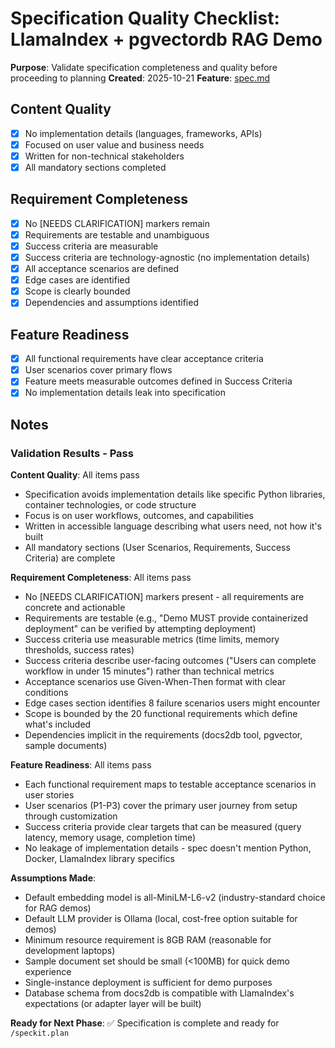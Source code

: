 # Specification Quality Checklist: LlamaIndex + pgvectordb RAG Demo

**Purpose**: Validate specification completeness and quality before proceeding to planning
**Created**: 2025-10-21
**Feature**: [spec.md](../spec.md)

## Content Quality

- [x] No implementation details (languages, frameworks, APIs)
- [x] Focused on user value and business needs
- [x] Written for non-technical stakeholders
- [x] All mandatory sections completed

## Requirement Completeness

- [x] No [NEEDS CLARIFICATION] markers remain
- [x] Requirements are testable and unambiguous
- [x] Success criteria are measurable
- [x] Success criteria are technology-agnostic (no implementation details)
- [x] All acceptance scenarios are defined
- [x] Edge cases are identified
- [x] Scope is clearly bounded
- [x] Dependencies and assumptions identified

## Feature Readiness

- [x] All functional requirements have clear acceptance criteria
- [x] User scenarios cover primary flows
- [x] Feature meets measurable outcomes defined in Success Criteria
- [x] No implementation details leak into specification

## Notes

### Validation Results - Pass

**Content Quality**: All items pass
- Specification avoids implementation details like specific Python libraries, container technologies, or code structure
- Focus is on user workflows, outcomes, and capabilities
- Written in accessible language describing what users need, not how it's built
- All mandatory sections (User Scenarios, Requirements, Success Criteria) are complete

**Requirement Completeness**: All items pass
- No [NEEDS CLARIFICATION] markers present - all requirements are concrete and actionable
- Requirements are testable (e.g., "Demo MUST provide containerized deployment" can be verified by attempting deployment)
- Success criteria use measurable metrics (time limits, memory thresholds, success rates)
- Success criteria describe user-facing outcomes ("Users can complete workflow in under 15 minutes") rather than technical metrics
- Acceptance scenarios use Given-When-Then format with clear conditions
- Edge cases section identifies 8 failure scenarios users might encounter
- Scope is bounded by the 20 functional requirements which define what's included
- Dependencies implicit in the requirements (docs2db tool, pgvector, sample documents)

**Feature Readiness**: All items pass
- Each functional requirement maps to testable acceptance scenarios in user stories
- User scenarios (P1-P3) cover the primary user journey from setup through customization
- Success criteria provide clear targets that can be measured (query latency, memory usage, completion time)
- No leakage of implementation details - spec doesn't mention Python, Docker, LlamaIndex library specifics

**Assumptions Made**:
- Default embedding model is all-MiniLM-L6-v2 (industry-standard choice for RAG demos)
- Default LLM provider is Ollama (local, cost-free option suitable for demos)
- Minimum resource requirement is 8GB RAM (reasonable for development laptops)
- Sample document set should be small (<100MB) for quick demo experience
- Single-instance deployment is sufficient for demo purposes
- Database schema from docs2db is compatible with LlamaIndex's expectations (or adapter layer will be built)

**Ready for Next Phase**: ✅ Specification is complete and ready for `/speckit.plan`
